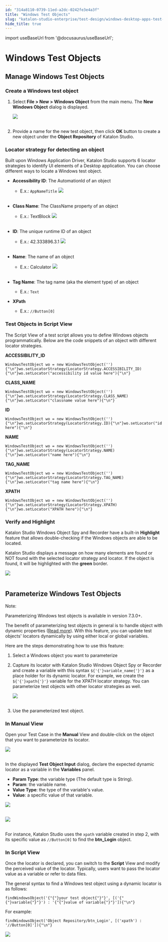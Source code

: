 ```yaml
---
id: "314a8110-0739-11ed-a2dc-0242fe3e4a3f"
title: "Windows Test Objects"
slug: "katalon-studio-enterprise/test-design/windows-desktop-apps-test-design/windows-test-objects"
hide_title: true
---
```

import useBaseUrl from '@docusaurus/useBaseUrl';

    

# <a id="id_windows-test-objects" class="anchor_top_offset"/><a id="ariaid-title1" class="anchor_top_offset"/>Windows Test Objects

    
    
  
    

## <a id="id_1" class="anchor_top_offset"/>Manage Windows Test Objects

    
                  
      

### <a id="id_2" class="anchor_top_offset"/>Create a Windows test object

      
        
<ol xmlns="http://www.w3.org/1999/xhtml" className="ol">   <li className="li">     <p className="p">Select <strong className="ph b">File &gt; New &gt; Windows         Object</strong> from the main menu. The <strong className="ph b">New         Windows Object</strong> dialog is displayed.</p>     <p className="p">       <img className="image" src={useBaseUrl("https://github.com/katalon-studio/docs-images/raw/master/katalon-studio/docs/windows-test-objects/create-new-object.png")} /><br /><br />     </p>   </li>   <li className="li">     <p className="p">Provide a name for the new test object, then       click <strong className="ph b">OK</strong> button to create a new object       under the <strong className="ph b">Object Repository</strong> of Katalon       Studio.</p>   </li> </ol> 
      
    

### <a id="id_3" class="anchor_top_offset"/>Locator strategy for detecting an object

<p xmlns="http://www.w3.org/1999/xhtml" className="p">Built upon Windows Application Driver, Katalon Studio supports 6   locator strategies to identify UI elements of a Desktop   application. You can choose different ways to locate a Windows test   object.</p> 
<ul xmlns="http://www.w3.org/1999/xhtml" className="ul"><li className="li">     <p className="p">       <strong className="ph b">Accessibility ID</strong>: The AutomationId of an       object</p>     <ul className="ul"><li className="li">E.x.: <code className="ph codeph">AppNameTitle</code>         <img className="image" src={useBaseUrl("https://github.com/katalon-studio/docs-images/raw/master/katalon-studio/docs/windows-test-objects/accessibility-id.png")} /><br /><br />       </li></ul>   </li><li className="li">     <p className="p">       <strong className="ph b">Class Name</strong>: The ClassName property of an       object</p>     <ul className="ul"><li className="li">E.x.: TextBlock <img className="image" src={useBaseUrl("https://github.com/katalon-studio/docs-images/raw/master/katalon-studio/docs/windows-test-objects/class-name.png")} /><br /><br />       </li></ul>   </li><li className="li">     <p className="p">       <strong className="ph b">ID</strong>: The unique runtime ID of an object</p>     <ul className="ul"><li className="li">E.x.: 42.333896.3.1 <img className="image" src={useBaseUrl("https://github.com/katalon-studio/docs-images/raw/master/katalon-studio/docs/windows-test-objects/runtime-id.png")} /><br /><br />       </li></ul>   </li><li className="li">     <p className="p">       <strong className="ph b">Name</strong>: The name of an object</p>     <ul className="ul"><li className="li">E.x.: Calculator <img className="image" src={useBaseUrl("https://github.com/katalon-studio/docs-images/raw/master/katalon-studio/docs/windows-test-objects/name.png")} /><br /><br />       </li></ul>   </li><li className="li">     <p className="p">       <strong className="ph b">Tag Name</strong>: The tag name (aka the element type)       of an object</p>     <ul className="ul"><li className="li">E.x.: <code className="ph codeph">Text</code>       </li></ul>   </li><li className="li">     <p className="p">       <strong className="ph b">XPath</strong>     </p>     <ul className="ul"><li className="li">E.x.: <code className="ph codeph">//Button[0]</code>       </li></ul>   </li></ul> 
      

### <a id="id_4" class="anchor_top_offset"/>Test Objects in Script View

      
        
<p xmlns="http://www.w3.org/1999/xhtml" className="p">The Script View of a test script allows you to define Windows   objects programmatically. Below are the code snippets of an object   with different locator strategies.</p> 
        
<p xmlns="http://www.w3.org/1999/xhtml" className="p">   <strong className="ph b">ACCESSIBILITY_ID</strong> </p> 
                  
<pre xmlns="http://www.w3.org/1999/xhtml" className="pre codeblock"><code>WindowsTestObject wo = new WindowsTestObject(''){"\n"}wo.setLocatorStrategy(LocatorStrategy.ACCESSIBILITY_ID){"\n"}wo.setLocator("accessibility id value here"){"\n"}</code></pre> 
                
<p xmlns="http://www.w3.org/1999/xhtml" className="p">   <strong className="ph b">CLASS_NAME</strong> </p> 
                  
<pre xmlns="http://www.w3.org/1999/xhtml" className="pre codeblock"><code>WindowsTestObject wo = new WindowsTestObject(''){"\n"}wo.setLocatorStrategy(LocatorStrategy.CLASS_NAME){"\n"}wo.setLocator("classname value here"){"\n"}</code></pre> 
                
<p xmlns="http://www.w3.org/1999/xhtml" className="p">   <strong className="ph b">ID</strong> </p> 
                  
<pre xmlns="http://www.w3.org/1999/xhtml" className="pre codeblock"><code>WindowsTestObject wo = new WindowsTestObject(''){"\n"}wo.setLocatorStrategy(LocatorStrategy.ID){"\n"}wo.setLocator("id here"){"\n"}</code></pre> 
                
<p xmlns="http://www.w3.org/1999/xhtml" className="p">   <strong className="ph b">NAME</strong> </p> 
                  
<pre xmlns="http://www.w3.org/1999/xhtml" className="pre codeblock"><code>WindowsTestObject wo = new WindowsTestObject(''){"\n"}wo.setLocatorStrategy(LocatorStrategy.NAME){"\n"}wo.setLocator("name here"){"\n"}</code></pre> 
                
<p xmlns="http://www.w3.org/1999/xhtml" className="p">   <strong className="ph b">TAG_NAME</strong> </p> 
                  
<pre xmlns="http://www.w3.org/1999/xhtml" className="pre codeblock"><code>WindowsTestObject wo = new WindowsTestObject(''){"\n"}wo.setLocatorStrategy(LocatorStrategy.TAG_NAME){"\n"}wo.setLocator("tag name here"){"\n"}</code></pre> 
                
<p xmlns="http://www.w3.org/1999/xhtml" className="p">   <strong className="ph b">XPATH</strong> </p> 
                  
<pre xmlns="http://www.w3.org/1999/xhtml" className="pre codeblock"><code>WindowsTestObject wo = new WindowsTestObject(''){"\n"}wo.setLocatorStrategy(LocatorStrategy.XPATH){"\n"}wo.setLocator("XPATH here"){"\n"}</code></pre> 
              
    
      

### <a id="id_5" class="anchor_top_offset"/>Verify and Highlight

      
        
<p xmlns="http://www.w3.org/1999/xhtml" className="p">Katalon Studio Windows Object Spy and Recorder have a built-in   <strong className="ph b">Highlight</strong> feature that allows double-checking if   the Windows objects are able to be located.</p> 
        
<p xmlns="http://www.w3.org/1999/xhtml" className="p">Katalon Studio displays a message on how many elements are found   or NOT found with the selected locator strategy and locator. If the   object is found, it will be highlighted with the   <strong className="ph b">green</strong> border.</p> 
        
<p xmlns="http://www.w3.org/1999/xhtml" className="p">   <img className="image" src={useBaseUrl("https://github.com/katalon-studio/docs-images/raw/master/katalon-studio/docs/windows-test-objects/name-highlight.png")} /><br /><br /> </p> 
      
    
    

## <a id="id_6" class="anchor_top_offset"/>Parameterize Windows Test Objects

    
      
<div xmlns="http://www.w3.org/1999/xhtml" className="note note note_note"><span className="note__title">Note:</span> 
  <p className="p">Parameterizing Windows test objects is available in version
    7.3.0+.</p>
</div>
      
<p xmlns="http://www.w3.org/1999/xhtml" className="p">The benefit of parameterizing test objects in general is to   handle object with dynamic properties (<a className="xref" href="/docs/katalon-studio-enterprise/test-design/web-test-design/web-test-objects/manage-web-test-objects">Read     more</a>). With this feature, you can update test objects' locators   dynamically by using either local or global variables.</p> 
      
<p xmlns="http://www.w3.org/1999/xhtml" className="p">Here are the steps demonstrating how to use this feature:</p> 
      
<ol xmlns="http://www.w3.org/1999/xhtml" className="ol">   <li className="li">Select a Windows object you want to parameterize</li>   <li className="li">     <p className="p">Capture its locator with Katalon Studio Windows Object Spy or       Recorder and create a variable with this syntax       <code className="ph codeph">${'{'}variable_name{'}'}</code> as a place holder for its dynamic       locator. For example, we create the <code className="ph codeph">${'{'}xpath{'}'}</code> variable       for the XPATH locator strategy. You can parameterize test objects       with other locator strategies as well.</p>     <p className="p">       <img className="image" src={useBaseUrl("https://github.com/katalon-studio/docs-images/raw/master/katalon-studio/docs/windows-test-objects/step2.png")} /><br /><br />     </p>   </li>   <li className="li">     <p className="p">Use the parameterized test object.</p>   </li> </ol> 
    
          
      

### <a id="id_7" class="anchor_top_offset"/>In Manual View

      
        
<p xmlns="http://www.w3.org/1999/xhtml" className="p">Open your Test Case in the <strong className="ph b">Manual</strong> View and   double-click on the object that you want to parameterize its   locator.</p> 
        
<p xmlns="http://www.w3.org/1999/xhtml" className="p">   <img className="image" src={useBaseUrl("https://github.com/katalon-studio/docs-images/raw/master/katalon-studio/docs/windows-test-objects/img_manual.png")} /><br /><br /> </p> 
        
<p xmlns="http://www.w3.org/1999/xhtml" className="p">In the displayed <strong className="ph b">Test Object Input</strong> dialog,   declare the expected dynamic locator as a variable in the   <strong className="ph b">Variables</strong> panel.</p> 
        
<ul xmlns="http://www.w3.org/1999/xhtml" className="ul">   <li className="li">     <strong className="ph b">Param Type</strong>: the variable type (The default     type is String).</li>   <li className="li">     <strong className="ph b">Param</strong>: the variable name.</li>   <li className="li">     <strong className="ph b">Value Type</strong>: the type of the variable's     value.</li>   <li className="li">     <strong className="ph b">Value</strong>: a specific value of that variable.</li> </ul> 
        
<p xmlns="http://www.w3.org/1999/xhtml" className="p">   <img className="image" src={useBaseUrl("https://github.com/katalon-studio/docs-images/raw/master/katalon-studio/docs/windows-test-objects/img_test_object_input.png")} /><br /><br /> </p> 
        
<p xmlns="http://www.w3.org/1999/xhtml" className="p">   <img className="image" src={useBaseUrl("https://github.com/katalon-studio/docs-images/raw/master/katalon-studio/docs/windows-test-objects/img_variables.png")} /><br /><br /> </p> 
        
<p xmlns="http://www.w3.org/1999/xhtml" className="p">For instance, Katalon Studio uses the <code className="ph codeph">xpath</code>   variable created in step 2, with its specific value as   <code className="ph codeph">//Button[0]</code> to find the <strong className="ph b">btn_Login</strong>   object.</p> 
      
    
      

### <a id="id_8" class="anchor_top_offset"/>In Script View

      
        
<p xmlns="http://www.w3.org/1999/xhtml" className="p">Once the locator is declared, you can switch to the   <strong className="ph b">Script</strong> View and modify the perceived value of the   locator. Typically, users want to pass the locator value as a   variable or refer to data files.</p> 
        
<p xmlns="http://www.w3.org/1999/xhtml" className="p">The general syntax to find a Windows test object using a dynamic   locator is as follows:</p> 
                  
<pre xmlns="http://www.w3.org/1999/xhtml" className="pre codeblock"><code>findWindowsObject('{"{"}your test object{"}"}', [('{"{"}variable{"}"}') : '{"{"}value of variable{"}"}']){"\n"}</code></pre> 
                
<p xmlns="http://www.w3.org/1999/xhtml" className="p">For example:</p> 
                  
<pre xmlns="http://www.w3.org/1999/xhtml" className="pre codeblock"><code>findWindowsObject('Object Repository/btn_Login', [('xpath') : '//Button[0]']){"\n"}</code></pre> 
                
<p xmlns="http://www.w3.org/1999/xhtml" className="p">   <img className="image" src={useBaseUrl("https://github.com/katalon-studio/docs-images/raw/master/katalon-studio/docs/windows-test-objects/img_script_view.png")} /><br /><br /> </p> 
      
    
